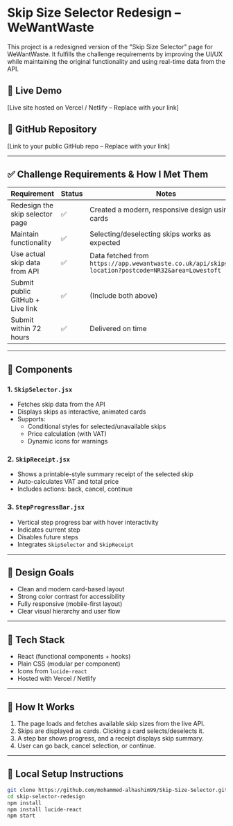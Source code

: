 # Skip Size Selector Redesign – WeWantWaste

This project is a redesigned version of the "Skip Size Selector" page for WeWantWaste. It fulfills the challenge requirements by improving the UI/UX while maintaining the original functionality and using real-time data from the API.

## 🚀 Live Demo

[Live site hosted on Vercel / Netlify – Replace with your link]

## 📁 GitHub Repository

[Link to your public GitHub repo – Replace with your link]

---

## ✅ Challenge Requirements & How I Met Them

| Requirement | Status | Notes |
|------------|--------|-------|
| Redesign the skip selector page | ✅ | Created a modern, responsive design using cards |
| Maintain functionality | ✅ | Selecting/deselecting skips works as expected |
| Use actual skip data from API | ✅ | Data fetched from `https://app.wewantwaste.co.uk/api/skips/by-location?postcode=NR32&area=Lowestoft` |
| Submit public GitHub + Live link | ✅ | (Include both above) |
| Submit within 72 hours | ✅ | Delivered on time |

---

## 🧩 Components

### 1. `SkipSelector.jsx`

- Fetches skip data from the API
- Displays skips as interactive, animated cards
- Supports:
  - Conditional styles for selected/unavailable skips
  - Price calculation (with VAT)
  - Dynamic icons for warnings

### 2. `SkipReceipt.jsx`

- Shows a printable-style summary receipt of the selected skip
- Auto-calculates VAT and total price
- Includes actions: back, cancel, continue

### 3. `StepProgressBar.jsx`

- Vertical step progress bar with hover interactivity
- Indicates current step
- Disables future steps
- Integrates `SkipSelector` and `SkipReceipt`

---

## 🎨 Design Goals

- Clean and modern card-based layout
- Strong color contrast for accessibility
- Fully responsive (mobile-first layout)
- Clear visual hierarchy and user flow

---

## 🔧 Tech Stack

- React (functional components + hooks)
- Plain CSS (modular per component)
- Icons from `lucide-react`
- Hosted with Vercel / Netlify

---

## 📝 How It Works

1. The page loads and fetches available skip sizes from the live API.
2. Skips are displayed as cards. Clicking a card selects/deselects it.
3. A step bar shows progress, and a receipt displays skip summary.
4. User can go back, cancel selection, or continue.

---

## 🧪 Local Setup Instructions

```bash
git clone https://github.com/mohammed-alhashim99/Skip-Size-Selector.git
cd skip-selector-redesign
npm install
npm install lucide-react
npm start
